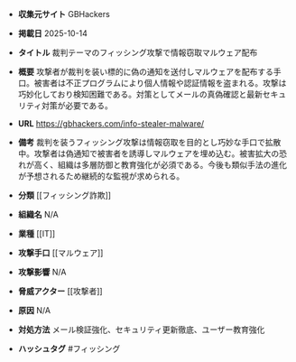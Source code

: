 - **収集元サイト**
GBHackers

- **掲載日**
2025-10-14

- **タイトル**
裁判テーマのフィッシング攻撃で情報窃取マルウェア配布

- **概要**
攻撃者が裁判を装い標的に偽の通知を送付しマルウェアを配布する手口。被害者は不正プログラムにより個人情報や認証情報を盗まれる。攻撃は巧妙化しており検知困難である。対策としてメールの真偽確認と最新セキュリティ対策が必要である。

- **URL**
https://gbhackers.com/info-stealer-malware/

- **備考**
裁判を装うフィッシング攻撃は情報窃取を目的とし巧妙な手口で拡散中。攻撃者は偽通知で被害者を誘導しマルウェアを埋め込む。被害拡大の恐れが高く、組織は多層防御と教育強化が必須である。今後も類似手法の進化が予想されるため継続的な監視が求められる。

- **分類**
[[フィッシング詐欺]]

- **組織名**
N/A

- **業種**
[[IT]]

- **攻撃手口**
[[マルウェア]]

- **攻撃影響**
N/A

- **脅威アクター**
[[攻撃者]]

- **原因**
N/A

- **対処方法**
メール検証強化、セキュリティ更新徹底、ユーザー教育強化

- **ハッシュタグ**
#フィッシング
